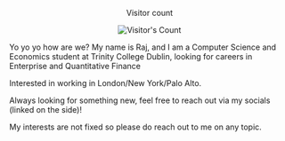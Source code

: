 <div align="center"> 
  <p>Visitor count</p>
  <img src="https://profile-counter.glitch.me/{USERNAME}/count.svg" alt="Visitor's Count" />
</div>


Yo yo yo how are we?
My name is Raj, and I am a Computer Science and Economics student at Trinity College Dublin, looking for careers in Enterprise and Quantitative Finance

Interested in working in London/New York/Palo Alto.

Always looking for something new, feel free to reach out via my socials (linked on the side)!

My interests are not fixed so please do reach out to me on any topic.

<!--
**raupadhyaya04/raupadhyaya04** is a ✨ _special_ ✨ repository because its `README.md` (this file) appears on your GitHub profile.

Here are some ideas to get you started:

- 🔭 I’m currently working on ...
- 🌱 I’m currently learning ...
- 👯 I’m looking to collaborate on ...
- 🤔 I’m looking for help with ...
- 💬 Ask me about ...
- 📫 How to reach me: ...
- 😄 Pronouns: ...
- ⚡ Fun fact: ...
-->
